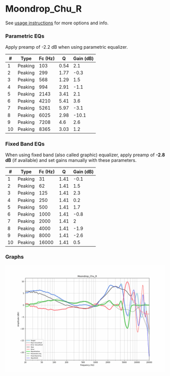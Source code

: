 # Moondrop_Chu_R
See [usage instructions](https://github.com/jaakkopasanen/AutoEq#usage) for more options and info.

### Parametric EQs
Apply preamp of -2.2 dB when using parametric equalizer.

|   # | Type    |   Fc (Hz) |    Q |   Gain (dB) |
|-----|---------|-----------|------|-------------|
|   1 | Peaking |       103 | 0.54 |         2.1 |
|   2 | Peaking |       299 | 1.77 |        -0.3 |
|   3 | Peaking |       568 | 1.29 |         1.5 |
|   4 | Peaking |       994 | 2.91 |        -1.1 |
|   5 | Peaking |      2143 | 3.41 |         2.1 |
|   6 | Peaking |      4210 | 5.41 |         3.6 |
|   7 | Peaking |      5261 | 5.97 |        -3.1 |
|   8 | Peaking |      6025 | 2.98 |       -10.1 |
|   9 | Peaking |      7208 | 4.6  |         2.6 |
|  10 | Peaking |      8365 | 3.03 |         1.2 |

### Fixed Band EQs
When using fixed band (also called graphic) equalizer, apply preamp of **-2.8 dB** (if available) and set gains manually with these parameters.

|   # | Type    |   Fc (Hz) |    Q |   Gain (dB) |
|-----|---------|-----------|------|-------------|
|   1 | Peaking |        31 | 1.41 |        -0.1 |
|   2 | Peaking |        62 | 1.41 |         1.5 |
|   3 | Peaking |       125 | 1.41 |         2.3 |
|   4 | Peaking |       250 | 1.41 |         0.2 |
|   5 | Peaking |       500 | 1.41 |         1.7 |
|   6 | Peaking |      1000 | 1.41 |        -0.8 |
|   7 | Peaking |      2000 | 1.41 |         2   |
|   8 | Peaking |      4000 | 1.41 |        -1.9 |
|   9 | Peaking |      8000 | 1.41 |        -2.6 |
|  10 | Peaking |     16000 | 1.41 |         0.5 |

### Graphs
![](./Moondrop_Chu_R.png)
